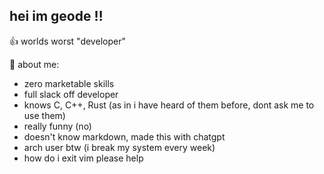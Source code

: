 ## hei im geode ‼️

👍 worlds worst "developer"

💫 about me:
- zero marketable skills
- full slack off developer
- knows C, C++, Rust (as in i have heard of them before, dont ask me to use them)
- really funny (no)
- doesn't know markdown, made this with chatgpt
- arch user btw (i break my system every week)
- how do i exit vim please help
